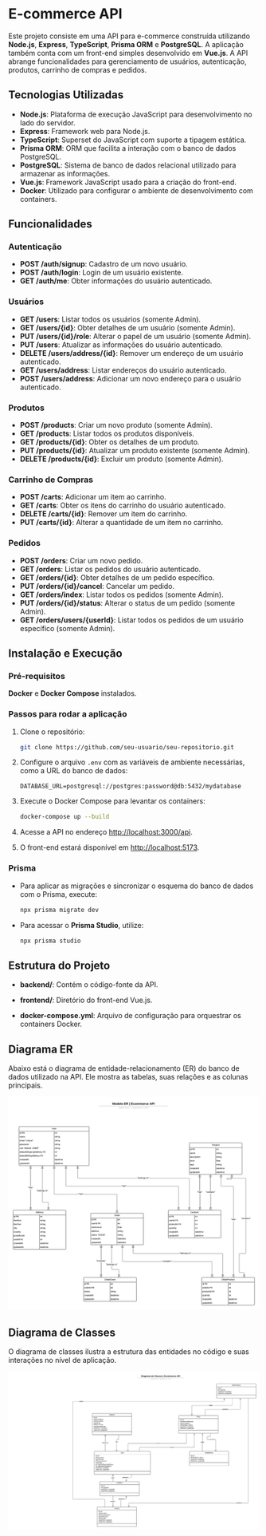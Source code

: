 # E-commerce API

Este projeto consiste em uma API para e-commerce construída utilizando **Node.js**, **Express**, **TypeScript**, **Prisma ORM** e **PostgreSQL**. A aplicação também conta com um front-end simples desenvolvido em **Vue.js**. A API abrange funcionalidades para gerenciamento de usuários, autenticação, produtos, carrinho de compras e pedidos.

## Tecnologias Utilizadas

- **Node.js**: Plataforma de execução JavaScript para desenvolvimento no lado do servidor.
- **Express**: Framework web para Node.js.
- **TypeScript**: Superset do JavaScript com suporte a tipagem estática.
- **Prisma ORM**: ORM que facilita a interação com o banco de dados PostgreSQL.
- **PostgreSQL**: Sistema de banco de dados relacional utilizado para armazenar as informações.
- **Vue.js**: Framework JavaScript usado para a criação do front-end.
- **Docker**: Utilizado para configurar o ambiente de desenvolvimento com containers.

## Funcionalidades

### Autenticação

- **POST /auth/signup**: Cadastro de um novo usuário.
- **POST /auth/login**: Login de um usuário existente.
- **GET /auth/me**: Obter informações do usuário autenticado.

### Usuários

- **GET /users**: Listar todos os usuários (somente Admin).
- **GET /users/{id}**: Obter detalhes de um usuário (somente Admin).
- **PUT /users/{id}/role**: Alterar o papel de um usuário (somente Admin).
- **PUT /users**: Atualizar as informações do usuário autenticado.
- **DELETE /users/address/{id}**: Remover um endereço de um usuário autenticado.
- **GET /users/address**: Listar endereços do usuário autenticado.
- **POST /users/address**: Adicionar um novo endereço para o usuário autenticado.

### Produtos

- **POST /products**: Criar um novo produto (somente Admin).
- **GET /products**: Listar todos os produtos disponíveis.
- **GET /products/{id}**: Obter os detalhes de um produto.
- **PUT /products/{id}**: Atualizar um produto existente (somente Admin).
- **DELETE /products/{id}**: Excluir um produto (somente Admin).

### Carrinho de Compras

- **POST /carts**: Adicionar um item ao carrinho.
- **GET /carts**: Obter os itens do carrinho do usuário autenticado.
- **DELETE /carts/{id}**: Remover um item do carrinho.
- **PUT /carts/{id}**: Alterar a quantidade de um item no carrinho.

### Pedidos

- **POST /orders**: Criar um novo pedido.
- **GET /orders**: Listar os pedidos do usuário autenticado.
- **GET /orders/{id}**: Obter detalhes de um pedido específico.
- **PUT /orders/{id}/cancel**: Cancelar um pedido.
- **GET /orders/index**: Listar todos os pedidos (somente Admin).
- **PUT /orders/{id}/status**: Alterar o status de um pedido (somente Admin).
- **GET /orders/users/{userId}**: Listar todos os pedidos de um usuário específico (somente Admin).

## Instalação e Execução

### Pré-requisitos

**Docker** e **Docker Compose** instalados.

### Passos para rodar a aplicação

1. Clone o repositório:

   ```bash
   git clone https://github.com/seu-usuario/seu-repositorio.git
   ```

2. Configure o arquivo `.env` com as variáveis de ambiente necessárias, como a URL do banco de dados:

   ```env
   DATABASE_URL=postgresql://postgres:password@db:5432/mydatabase
   ```

3. Execute o Docker Compose para levantar os containers:

   ```bash
   docker-compose up --build
   ```

4. Acesse a API no endereço [http://localhost:3000/api](http://localhost:3000/api).

5. O front-end estará disponível em [http://localhost:5173](http://localhost:5173).

### Prisma

- Para aplicar as migrações e sincronizar o esquema do banco de dados com o Prisma, execute:

  ```bash
  npx prisma migrate dev
  ```

- Para acessar o **Prisma Studio**, utilize:

  ```bash
  npx prisma studio
  ```

## Estrutura do Projeto

- **backend/**: Contém o código-fonte da API.
- **frontend/**: Diretório do front-end Vue.js.

- **docker-compose.yml**: Arquivo de configuração para orquestrar os containers Docker.

## Diagrama ER

Abaixo está o diagrama de entidade-relacionamento (ER) do banco de dados utilizado na API. Ele mostra as tabelas, suas relações e as colunas principais.

![Diagrama ER](./public/modelo_er.png)

## Diagrama de Classes

O diagrama de classes ilustra a estrutura das entidades no código e suas interações no nível de aplicação.

![Diagrama de Classes](./public/diagrama_de_classes.png)
